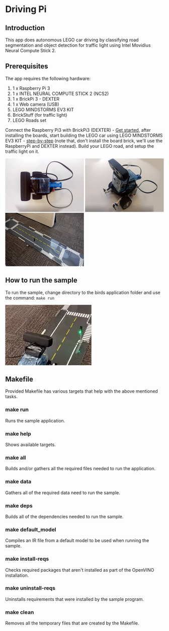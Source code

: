 # Driving Pi
## Introduction
This app does autonomous LEGO car driving by classifying road segmentation and object detection for traffic light using Intel Movidius Neural Compute Stick 2.


## Prerequisites
The app requires the following hardware: 
1. 1 x Raspberry Pi 3 
2. 1 x INTEL NEURAL COMPUTE STICK 2 (NCS2)
3. 1 x BrickPi 3 - DEXTER
4. 1 x Web camera (USB) 
5. LEGO MINDSTORMS EV3 KIT
6. BrickStuff (for traffic light)
7. LEGO Roads set

 Connect the Raspberry Pi3 with BrickPi3 (DEXTER) - [Get started](https://www.dexterindustries.com/BrickPi/brickpi-tutorials-documentation/getting-started/), after installing the boards, start building the LEGO car using LEGO MINDSTORMS EV3 KIT - [step-by-step](https://le-www-live-s.legocdn.com/sc/media/lessons/mindstorms-ev3/building-instructions/ev3-rem-driving-base-79bebfc16bd491186ea9c9069842155e.pdf) (note that, don't install the board brick, we'll use the RaspberryPi and DEXTER instead).
 Build your LEGO road, and setup the traffic light on it.
 
 ![](src/docs/pic1.jpg)
 ![](src/docs/pic2.jpg)
 ![](src/docs/pic3.jpg)
 

## How to run the sample
To run the sample, change directory to the birds application folder and use the command: ```make run```

![](src/docs/pic4.gif)

## Makefile
Provided Makefile has various targets that help with the above mentioned tasks.

### make run
Runs the sample application.

### make help
Shows available targets.

### make all
Builds and/or gathers all the required files needed to run the application.

### make data
Gathers all of the required data need to run the sample.

### make deps
Builds all of the dependencies needed to run the sample.

### make default_model
Compiles an IR file from a default model to be used when running the sample.

### make install-reqs
Checks required packages that aren't installed as part of the OpenVINO installation. 

### make uninstall-reqs
Uninstalls requirements that were installed by the sample program.
 
### make clean
Removes all the temporary files that are created by the Makefile.